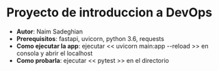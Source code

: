 # Proyecto de introduccion a DevOps
- **Autor**: Naim Sadeghian
- **Prerequisitos**: fastapi, uvicorn, python 3.6, requests
- **Como ejecutar la app**:  ejecutar << uvicorn main:app --reload >> en consola y abrir el localhost
- **Como probarla**: ejecutar << pytest >> en el directorio